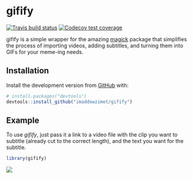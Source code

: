 
<!-- README.md is generated from README.Rmd. Please edit that file -->

# gifify

<!-- badges: start -->

[![Travis build
status](https://travis-ci.org/imaddowzimet/gifify.svg?branch=master)](https://travis-ci.org/imaddowzimet/gifify)
[![Codecov test
coverage](https://codecov.io/gh/imaddowzimet/gifify/branch/master/graph/badge.svg)](https://codecov.io/gh/imaddowzimet/gifify?branch=master)
<!-- badges: end -->

gifify is a simple wrapper for the amazing
[magick](https://cran.r-project.org/web/packages/magick/vignettes/intro.html)
package that simplifies the process of importing videos, adding
subtitles, and turning them into GIFs for your meme-ing needs.

## Installation

Install the development version from [GitHub](https://github.com/) with:

``` r
# install.packages("devtools")
devtools::install_github("imaddowzimet/gifify")
```

## Example

To use *gifify*, just pass it a link to a video file with the clip you
want to subtitle (already cut to the correct length), and the text you
want for the subtitle.

``` r
library(gifify)
```

![](brilliant.gif)
